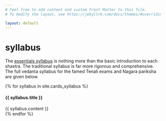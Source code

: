 ```yaml
---
# Feel free to add content and custom Front Matter to this file.
# To modify the layout, see https://jekyllrb.com/docs/themes/#overriding-theme-defaults

layout: default
---
```


  <div class="vedanta-header p-3 pb-md-4 mx-auto text-center">
    <h1 class="display-4 fw-normal">syllabus</h1>
  </div>


The [essentials syllabus]({{site.baseurl}}/) is nothing more than the basic introduction to each shastra.
The traditional syllabus is far more rigorous and comprehensive.
The full vedanta syllabus for the famed Tenali exams and Nagara pariksha are given below.

<div class="card-group">
    {% for syllabus in site.cards_syllabus %}
      <div class="card rounded-3">
          <div class="card-header py-3 text-center">
              <h4 class="my-0 fw-normal">{{ syllabus.title }}</h4>
          </div>
          <div class="card-body">
              <div class="p-3">
                  {{ syllabus.content }}
              </div>
          </div>
      </div>
    {% endfor %}
</div>

